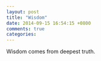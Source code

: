 ```yaml
---
layout: post
title: "Wisdom"
date: 2014-09-15 16:54:15 +0800
comments: true
categories: 
---
```

Wisdom comes from deepest truth.
